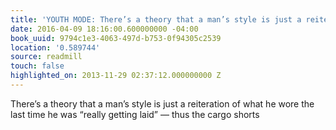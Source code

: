 ```yaml
---
title: 'YOUTH MODE: There’s a theory that a man’s style is just a reiteration of…'
date: 2016-04-09 18:16:00.600000000 -04:00
book_uuid: 9794c1e3-4063-497d-b753-0f94305c2539
location: '0.589744'
source: readmill
touch: false
highlighted_on: 2013-11-29 02:37:12.000000000 Z
---
```


There’s a theory that a man’s style is just a reiteration of what he wore the last time he was “really getting laid” — thus the cargo shorts